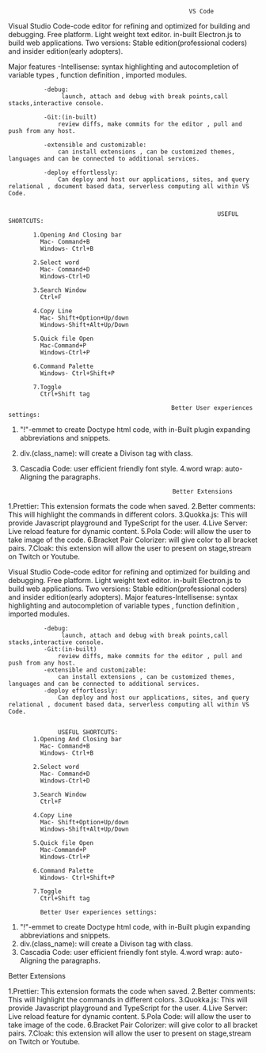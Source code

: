                                                        VS Code


Visual Studio Code-code editor for refining and optimized for building and debugging.
                   Free platform.
                   Light weight text editor.
                   in-built Electron.js to build web applications.
                   Two versions: Stable edition(professional coders) and insider edition(early adopters).
                   
Major features
               -Intellisense:
                    syntax highlighting and autocompletion of variable types , function definition , imported modules.
                   
              -debug:
                   launch, attach and debug with break points,call stacks,interactive console.
                   
              -Git:(in-built)
                  review diffs, make commits for the editor , pull and push from any host.
                  
              -extensible and customizable:
                  can install extensions , can be customized themes, languages and can be connected to additional services.
                  
              -deploy effortlessly:
                  Can deploy and host our applications, sites, and query relational , document based data, serverless computing all within VS Code.
                  
                  
                                                               USEFUL SHORTCUTS:
          
           1.Opening And Closing bar     
             Mac- Command+B
             Windows- Ctrl+B
             
           2.Select word
             Mac- Command+D
             Windows-Ctrl+D
             
           3.Search Window
             Ctrl+F
             
           4.Copy Line
             Mac- Shift+Option+Up/down
             Windows-Shift+Alt+Up/Down
             
           5.Quick file Open
             Mac-Command+P
             Windows-Ctrl+P
            
           6.Command Palette
             Windows- Ctrl+Shift+P
             
           7.Toggle
             Ctrl+Shift tag
             
                                                  Better User experiences settings:
             
   1. "!"-emmet to create Doctype html code, with in-Built plugin expanding abbreviations and snippets.
   2. div.(class_name): will create a Divison tag with class.
   3. Cascadia Code: user efficient friendly font style.
   4.word wrap: auto-Aligning the paragraphs.
   
                                                     Better Extensions
   
   1.Prettier: This extension formats the code when saved.
   2.Better comments: This will highlight the commands in different colors.
   3.Quokka.js: This will provide Javascript playground and TypeScript  for the user.
   4.Live Server: Live reload feature for dynamic content.
   5.Pola Code: will allow the user to take image of the code.
   6.Bracket Pair Colorizer: will give color to all bracket pairs.
   7.Cloak: this extension will allow the user to present on stage,stream on Twitch or Youtube.
             
             

Visual Studio Code-code editor for refining and optimized for building and debugging.
                   Free platform.
                   Light weight text editor.
                   in-built Electron.js to build web applications.
                   Two versions: Stable edition(professional coders) and insider edition(early adopters).
Major features-Intellisense:
                   syntax highlighting and autocompletion of variable types , function definition , imported modules.
                   
              -debug:
                   launch, attach and debug with break points,call stacks,interactive console.
              -Git:(in-built)
                  review diffs, make commits for the editor , pull and push from any host.
              -extensible and customizable:
                  can install extensions , can be customized themes, languages and can be connected to additional services.
              -deploy effortlessly:
                  Can deploy and host our applications, sites, and query relational , document based data, serverless computing all within VS Code.
                  
                  
                  USEFUL SHORTCUTS:
           1.Opening And Closing bar     
             Mac- Command+B
             Windows- Ctrl+B
             
           2.Select word
             Mac- Command+D
             Windows-Ctrl+D
             
           3.Search Window
             Ctrl+F
             
           4.Copy Line
             Mac- Shift+Option+Up/down
             Windows-Shift+Alt+Up/Down
             
           5.Quick file Open
             Mac-Command+P
             Windows-Ctrl+P
            
           6.Command Palette
             Windows- Ctrl+Shift+P
             
           7.Toggle
             Ctrl+Shift tag
             
             Better User experiences settings:
             
   1. "!"-emmet to create Doctype html code, with in-Built plugin expanding abbreviations and snippets.
   2. div.(class_name): will create a Divison tag with class.
   3. Cascadia Code: user efficient friendly font style.
   4.word wrap: auto-Aligning the paragraphs.
   
   Better Extensions
   
   1.Prettier: This extension formats the code when saved.
   2.Better comments: This will highlight the commands in different colors.
   3.Quokka.js: This will provide Javascript playground and TypeScript  for the user.
   4.Live Server: Live reload feature for dynamic content.
   5.Pola Code: will allow the user to take image of the code.
   6.Bracket Pair Colorizer: will give color to all bracket pairs.
   7.Cloak: this extension will allow the user to present on stage,stream on Twitch or Youtube.
             
             
